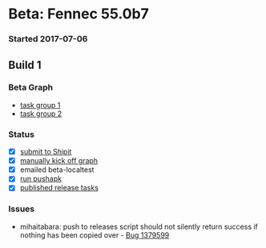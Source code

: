 # Beta: Fennec 55.0b7

### Started 2017-07-06

## Build 1

### Beta Graph
- [task group 1](https://tools.taskcluster.net/push-inspector/#/3UmSrcH0S9qS9uTJyuEl8g)
- [task group 2](https://tools.taskcluster.net/push-inspector/#/aVI4rXb2TSu9k67ADC44QQ)

### Status
- [x] [submit to Shipit](https://wiki.mozilla.org/Release:Release_Automation_on_Mercurial:Starting_a_Release#Submit_to_Ship_It)
- [x] [manually kick off graph](https://github.com/mozilla/releasewarrior/blob/master/how-tos/fennec-temp-relpro.md#start-off-the-fennec-graph)
- [x] emailed beta-localtest
- [x] [run pushapk](https://github.com/mozilla/releasewarrior/blob/master/how-tos/fennec-temp-relpro.md#run-pushapk-manually)
- [x] [published release tasks](https://wiki.mozilla.org/Release:Release_Automation_on_Mercurial:Updates_through_Shipping#Post-release_tasks)

### Issues
- mihaitabara: push to releases script should not silently return success if nothing has been copied over - [Bug 1379599](https://bugzil.la/1379599)


